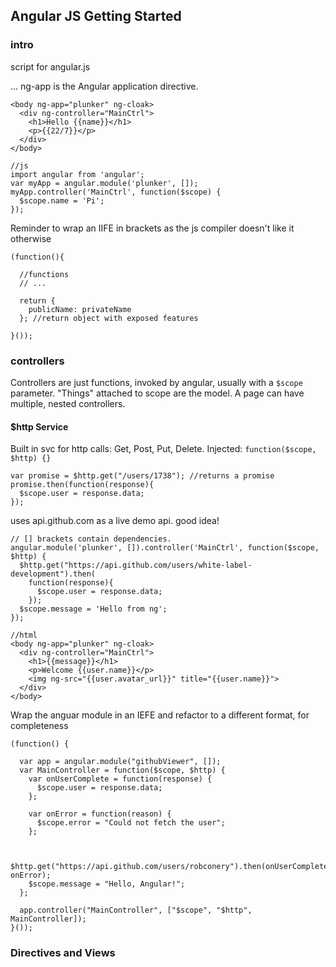 ## Angular JS Getting Started

### intro

script for angular.js

<div ng-app> ... <?div> ng-app is the Angular application directive.

```
<body ng-app="plunker" ng-cloak>
  <div ng-controller="MainCtrl">
    <h1>Hello {{name}}</h1>    
    <p>{{22/7}}</p>
  </div>
</body>

//js
import angular from 'angular';
var myApp = angular.module('plunker', []);
myApp.controller('MainCtrl', function($scope) {
  $scope.name = 'Pi';
});
```

Reminder to wrap an IIFE in brackets as the js compiler doesn't like it otherwise
```
(function(){

  //functions
  // ...
  
  return {  
    publicName: privateName
  }; //return object with exposed features
  
}());
```

### controllers

Controllers are just functions, invoked by angular, usually with a `$scope` parameter. "Things" attached to scope are the model.
A page can have multiple, nested controllers.

#### $http Service

Built in svc for http calls: Get, Post, Put, Delete. Injected: `function($scope, $http) {}`

```
var promise = $http.get("/users/1738"); //returns a promise
promise.then(function(response){
  $scope.user = response.data;
});
```

uses api.github.com as a live demo api. good idea!

```
// [] brackets contain dependencies.
angular.module('plunker', []).controller('MainCtrl', function($scope, $http) {  
  $http.get("https://api.github.com/users/white-label-development").then(
    function(response){
      $scope.user = response.data;
    });
  $scope.message = 'Hello from ng';
});

//html
<body ng-app="plunker" ng-cloak>
  <div ng-controller="MainCtrl">
    <h1>{{message}}</h1>
    <p>Welcome {{user.name}}</p>
    <img ng-src="{{user.avatar_url}}" title="{{user.name}}">
  </div>
</body>
```

Wrap the anguar module in an IEFE and refactor to a different format, for completeness
```
(function() {

  var app = angular.module("githubViewer", []);
  var MainController = function($scope, $http) {
    var onUserComplete = function(response) {
      $scope.user = response.data;
    };

    var onError = function(reason) {
      $scope.error = "Could not fetch the user";
    };


    $http.get("https://api.github.com/users/robconery").then(onUserComplete, onError);
    $scope.message = "Hello, Angular!";
  };
  
  app.controller("MainController", ["$scope", "$http", MainController]);
}());
```
### Directives and Views























